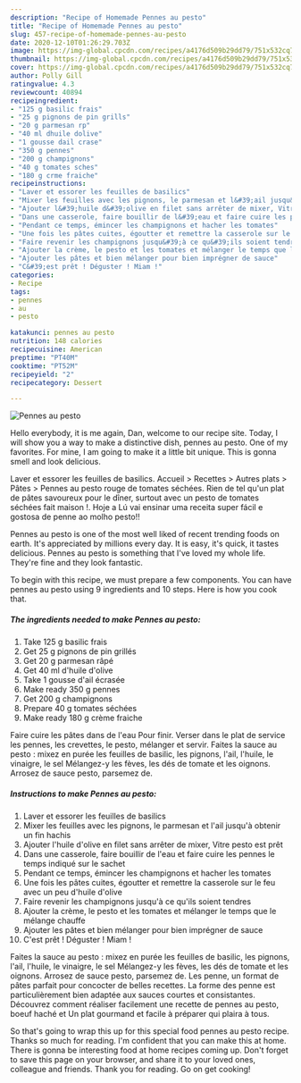 ```yaml
---
description: "Recipe of Homemade Pennes au pesto"
title: "Recipe of Homemade Pennes au pesto"
slug: 457-recipe-of-homemade-pennes-au-pesto
date: 2020-12-10T01:26:29.703Z
image: https://img-global.cpcdn.com/recipes/a4176d509b29dd79/751x532cq70/pennes-au-pesto-photo-principale-de-la-recette.jpg
thumbnail: https://img-global.cpcdn.com/recipes/a4176d509b29dd79/751x532cq70/pennes-au-pesto-photo-principale-de-la-recette.jpg
cover: https://img-global.cpcdn.com/recipes/a4176d509b29dd79/751x532cq70/pennes-au-pesto-photo-principale-de-la-recette.jpg
author: Polly Gill
ratingvalue: 4.3
reviewcount: 40894
recipeingredient:
- "125 g basilic frais"
- "25 g pignons de pin grills"
- "20 g parmesan rp"
- "40 ml dhuile dolive"
- "1 gousse dail crase"
- "350 g pennes"
- "200 g champignons"
- "40 g tomates sches"
- "180 g crme fraiche"
recipeinstructions:
- "Laver et essorer les feuilles de basilics"
- "Mixer les feuilles avec les pignons, le parmesan et l&#39;ail jusqu&#39;à obtenir un fin hachis"
- "Ajouter l&#39;huile d&#39;olive en filet sans arrêter de mixer, Vitre pesto est prêt"
- "Dans une casserole, faire bouillir de l&#39;eau et faire cuire les pennes le temps indiqué sur le sachet"
- "Pendant ce temps, émincer les champignons et hacher les tomates"
- "Une fois les pâtes cuites, égoutter et remettre la casserole sur le feu avec un peu d&#39;huile d&#39;olive"
- "Faire revenir les champignons jusqu&#39;à ce qu&#39;ils soient tendres"
- "Ajouter la crème, le pesto et les tomates et mélanger le temps que le mélange chauffe"
- "Ajouter les pâtes et bien mélanger pour bien imprégner de sauce"
- "C&#39;est prêt ! Déguster ! Miam !"
categories:
- Recipe
tags:
- pennes
- au
- pesto

katakunci: pennes au pesto 
nutrition: 148 calories
recipecuisine: American
preptime: "PT40M"
cooktime: "PT52M"
recipeyield: "2"
recipecategory: Dessert

---
```



![Pennes au pesto](https://img-global.cpcdn.com/recipes/a4176d509b29dd79/751x532cq70/pennes-au-pesto-photo-principale-de-la-recette.jpg)

Hello everybody, it is me again, Dan, welcome to our recipe site. Today, I will show you a way to make a distinctive dish, pennes au pesto. One of my favorites. For mine, I am going to make it a little bit unique. This is gonna smell and look delicious.

Laver et essorer les feuilles de basilics. Accueil &gt; Recettes &gt; Autres plats &gt; Pâtes &gt; Pennes au pesto rouge de tomates séchées. Rien de tel qu&#39;un plat de pâtes savoureux pour le dîner, surtout avec un pesto de tomates séchées fait maison !. Hoje a Lú vai ensinar uma receita super fácil e gostosa de penne ao molho pesto!!

Pennes au pesto is one of the most well liked of recent trending foods on earth. It's appreciated by millions every day. It is easy, it's quick, it tastes delicious. Pennes au pesto is something that I've loved my whole life. They're fine and they look fantastic.


To begin with this recipe, we must prepare a few components. You can have pennes au pesto using 9 ingredients and 10 steps. Here is how you cook that.

<!--inarticleads1-->

##### The ingredients needed to make Pennes au pesto:

1. Take 125 g basilic frais
1. Get 25 g pignons de pin grillés
1. Get 20 g parmesan râpé
1. Get 40 ml d&#39;huile d&#39;olive
1. Take 1 gousse d&#39;ail écrasée
1. Make ready 350 g pennes
1. Get 200 g champignons
1. Prepare 40 g tomates séchées
1. Make ready 180 g crème fraiche


Faire cuire les pâtes dans de l&#39;eau Pour finir. Verser dans le plat de service les pennes, les crevettes, le pesto, mélanger et servir. Faites la sauce au pesto : mixez en purée les feuilles de basilic, les pignons, l&#39;ail, l&#39;huile, le vinaigre, le sel Mélangez-y les fèves, les dés de tomate et les oignons. Arrosez de sauce pesto, parsemez de. 

<!--inarticleads2-->

##### Instructions to make Pennes au pesto:

1. Laver et essorer les feuilles de basilics
1. Mixer les feuilles avec les pignons, le parmesan et l&#39;ail jusqu&#39;à obtenir un fin hachis
1. Ajouter l&#39;huile d&#39;olive en filet sans arrêter de mixer, Vitre pesto est prêt
1. Dans une casserole, faire bouillir de l&#39;eau et faire cuire les pennes le temps indiqué sur le sachet
1. Pendant ce temps, émincer les champignons et hacher les tomates
1. Une fois les pâtes cuites, égoutter et remettre la casserole sur le feu avec un peu d&#39;huile d&#39;olive
1. Faire revenir les champignons jusqu&#39;à ce qu&#39;ils soient tendres
1. Ajouter la crème, le pesto et les tomates et mélanger le temps que le mélange chauffe
1. Ajouter les pâtes et bien mélanger pour bien imprégner de sauce
1. C&#39;est prêt ! Déguster ! Miam !


Faites la sauce au pesto : mixez en purée les feuilles de basilic, les pignons, l&#39;ail, l&#39;huile, le vinaigre, le sel Mélangez-y les fèves, les dés de tomate et les oignons. Arrosez de sauce pesto, parsemez de. Les penne, un format de pâtes parfait pour concocter de belles recettes. La forme des penne est particulièrement bien adaptée aux sauces courtes et consistantes. Découvrez comment réaliser facilement une recette de pennes au pesto, boeuf haché et Un plat gourmand et facile à préparer qui plaira à tous. 

So that's going to wrap this up for this special food pennes au pesto recipe. Thanks so much for reading. I'm confident that you can make this at home. There is gonna be interesting food at home recipes coming up. Don't forget to save this page on your browser, and share it to your loved ones, colleague and friends. Thank you for reading. Go on get cooking!
